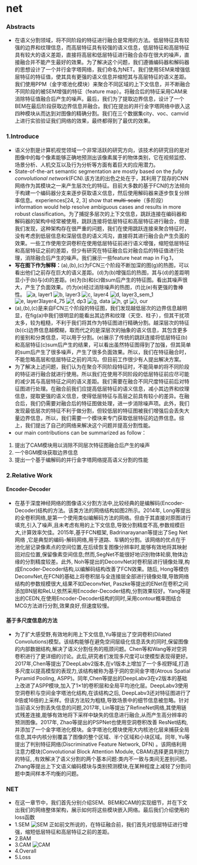 # net
### Abstracts
+ 在语义分割领域，将不同阶段的特征进行融合是常用的方法。低层特征具有较强的边界和纹理信息，而高层特征具有较强的语义信息，低层特征和高层特征具有较大的语义差距，直接将高层和低层特征进行融合会存在很大的噪声，直接融合并不能产生最好的效果。为了解决这个问题，我们遵循编码器和解码器的思想设计了一个并行金字塔网络，我们命名为NET。我们使用SEM来增强低层特征的特征值，使其具有更强的语义信息并缩短其与高层特征的语义差距。 我们使用PPM（金字塔池化模块）来聚合不同区域的上下文信息，并不断融合不同阶段的被SEM增强的特征（feature map）。将融合后的特征采用CAM来消除特征值融合后产生的噪声。最后，我们为了提取边界信息，设计了一个BEM在最后阶段获取边界信息并融合。我们在提出的并行金字塔网络中嵌入这四种模块从而达到对图像的精确分割。我们在三个数据集city、voc、camvid上进行实验验证我们网络的效果，最终都得到了最优的效果。
### 1.Introduce
+ 语义分割是计算机视觉领域一个非常活跃的研究方向，该技术的研究目的是对图像中的每个像素能够正确地预测出该像素属于的物体类别，它在视频监控、场景分析、人机交互以及行为分析等方面有着巨大的应用潜力。
+ State-of-the-art semantic segmentation are mostly based on the *fully convolutional network*(FCN).该方法的出色之处在于，其利用了现存的CNN网络作为其模块之一来产生层次化的特征。目前大多数的基于FCN的方法倾向于构建一个编码器分支来逐步获取语义信息，然后使用解码器来逐步恢复分辨率信息。experiences[24, 2, 3] show that ~~multi-scale~~（多阶段） information would help resolve ambiguous cases and results in more robust classification。为了捕捉多层次的上下文信息，跳跃连接在编码器和解码器的架构中经常被使用，跳跃连接将低层特征和高层特征进行融合，但是我们发现，这种架构存在很严重的问题，我们在使用跳跃连接来聚合特征时，没有考虑到低层信息和深层信息的语义鸿沟，直接将其进行融合会产生负面的效果。一些工作使用空洞卷积在使用低层特征前进行语义增强，缩短低层特征和高层特征之前的差距，但少有研究在特征融合后对融合后的特征值进行处理，消除融合后产生的噪声。我们展示一些feature heat map in Fig.1，
+ **写在图下作为解释：**(a),(b),(c)为FCN三个阶段不断加深的图(g)的热图，可以看出他们之前存在巨大的语义差距。(d)为(b)增强后的热图，其与(d)的差距明显小于(b)与(d)的差距。(e)为(b)和(c)做sum后产生的特征图。看出其噪声很大，产生了负面效果。(f)为(e)经过消除噪声的热图，(f)比(e)有更强的鲁棒性。
![a, layer1](20191219200837396_28432.png)
![b, layer3](20191219200904701_17606.png)
![c, layer4](20191219200928295_15937.png)
![d, layer3_sem_1](20191219200947213_32364.png)
![e, layer3layer4_75](20191219201015527_8906.png)
![f, dp3](20191219201158280_1792.png)
![g, data](20191219201230731_9879.jpg)
![h, gt](20191219201249095_25240.png)
![i, our](20191219201412609_8184.png)
+ (a),(b),(c)是来自FCN三个阶段的特征图，我们发现越低层次的边界信息越明显，在fig(a)中我们很明显的能看出其边界和纹理（天空、柱子），但其干扰项太多，较为粗糙，不利于我们将其作为特征图进行精确分割。越深层次的特征(b)(c)边界信息越模糊，取而代之的是深层次的抽象的语义信息，其包含更多的鉴别和分类信息，可以用于分割。(e)展示了传统的跳跃连接将低层特征(b)和高层特征(c)sum后产生的结果，可以看出虽然特征图得到了加强，但其简单的sum后产生了很多噪声，产生了很多负面效果。所以，我们在特征融合时，不能忽略高层和低层特征之前的鸿沟。但目前工作很少有人提出解决方案。
+ 为了解决上述问题，我们认为在聚合不同阶段特征时，不能简单的将不同阶段的特征进行融合就进行使用。所以我们在使用不同阶段的低层特征前应尽可能的减少其与高层特征之间的语义差距。我们需要在融合不同尺度特征前后对特征图进行处理。在融合前我们应提高低层特征的语义信息，减小其边界和纹理信息，提取更强的语义信息，使得低层特征与高层之前具有较小的差异。在融合后，我们仍需要对融合后的特征图做处理，进一步消除噪声项。此外，我们发现最低层次的特征不利于做分割，但较低层的特征图被我们增强后会丢失大量边界信息，所以，我们需要一个模块来专门获取低层特征的边界信息。综上，我们提出了自己的网络来解决这个问题并提高分割性能。
+ our main contributions can be summarized as follow：
1. 提出了CAM模块用以消除不同层次特征图融合后产生的噪声
2. 一个BGM模块获取边界信息
3. 提出一个基于编解码的并行金字塔网络提高语义分割的性能
### 2.Relative Work
#### Encoder-Decoder
+ 在基于深度神经网络的图像语义分割方法中,比较经典的是编解码(Encoder-Decoder)结构的方法。该类方法的网络结构如图2所示。2014年, Long等提出的全卷积网络,是第一个使用类似编解码方法的网络。但由于其直接对原图进行填充,引入了噪声,且未考虑有用的上下文信息,导致分割精度不高,参数规模巨大,计算效率欠佳。2015年,基于FCN框架, Badrinarayanan等提出了Seg Net网络 ,它是典型的编码-解码网络,用于道路、车辆的分割。该网络的优点在于池化层记录像素点的空间位置,在后续恢复图像分辨率时,能够有效地将其映射回对应位置,保留像素空间信息;然而,SegNet不能很好地识别物体轮廓,物体边缘的分割精度较差。此外, Noh等提出的DeconvNet对卷积层进行镜像处理,构成Encoder-Decoder结构,以编解码结构改善了FCN效果。随后, Hong等模仿DeconvNet,在FCN的基础上将卷积层与全连接层全部进行镜像处理,导致网络结构的参数规模很大,结果不如DeconvNet, Paszke等提出的ENet在卷积之间添加BN层和ReLU,依然采用Encoder-Decoder结构,分割效果较好。Yang等提出的CEDN,在使用Encoder-Decoder结构的同时,采用contour概率图结合MCG方法进行分割,效果良好,但速度较慢。
#### 基于多尺度信息的方法
+ 为了扩大感受野,有效地利用上下文信息,Yu等提出了空洞卷积(Dilated Convolutions)模型。该结构能够在避免空间层级化信息丢失的同时,保留图像的内部数据结构,解决了语义分割任务的瓶颈问题。Chen等和Wang等对空洞卷积进行了更详细的讨论。此后,研究者们发现多尺度可以使模型表现得更好。2017年,Chen等提出了DeepLabv2版本,在v1版本上增加了一个多视野域,打造多尺度以提高模型的表现力,该结构被称为基于洞的空间金字塔(Atrous Spatial Pyramid Pooling, ASPP)。同年,Chen等提出的DeepLabv3在v2版本的基础上改进了ASPP模块,加入了1×1的卷积层和全局平均池化层。DeepLabv3使用空洞卷积与空间金字塔池化结构,在该结构之后, DeepLabv3还对特征图进行了8倍或16倍的上采样。但该方法较为粗糙,导致场景中的细节信息被忽略。针对当前语义分割丢失信息的问题,2017年, Lin等提出了RefineNet网络,其使用链式残差连接,能够有效地将下采样中缺失的信息进行融合,从而产生高分辨率的预测图像。2017年, Zhao等提出的PSPNet也使用空洞卷积改善 ResNet结构,并添加了一个金字塔池化模块。金字塔池化模块使用大内核池化层来捕获全局信息,其中内核分别覆盖了图像的整个区域、半个区域和小块区域。同年, Yu等提出了判别特征网络(Discriminative Feature Network, DFN) 。该网络利用注意力模块(Convolutional Block Attention Module, CBAM)选择更具判别力的特征, ,有效解决了语义分割的两个基本问题:类内不一致与类间无差别问题。Zhang等提出上下文语义编码模块与类别预测模块,在某种程度上减轻了分割问题中类间样本不均衡的问题。
### NET
+ 在这一章节中，我们首先分别介绍SEM、BEM和CAM的实现细节，并在下文出我们的网络整体架构，展示如何将这些模块嵌入网络。最后我们介绍使用的loss函数
+ 1.SEM
![SEM](20191220151736517_30020.png)
正如前文所说的，在特征融合前，我们首先对低层特征进行增强，缩短低层特征和高层特征之前的差距。
+ 2.BAM
+ 3.CAM
![CAM](20191220142348096_13041.png)
+ 4.Overall
+ 5.Loss
